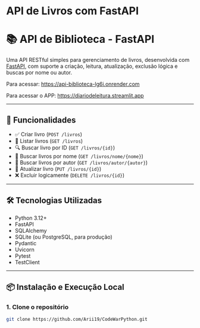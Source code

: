 # API de Livros com FastAPI

# 📚 API de Biblioteca - FastAPI

Uma API RESTful simples para gerenciamento de livros, desenvolvida com [FastAPI](https://fastapi.tiangolo.com/), com suporte a criação, leitura, atualização, exclusão lógica e buscas por nome ou autor.

Para acessar: https://api-biblioteca-lg6i.onrender.com

Para acessar o APP: https://diariodeleitura.streamlit.app

---

## 🚀 Funcionalidades

- ✅ Criar livro (`POST /livros`)
- 📖 Listar livros (`GET /livros`)
- 🔍 Buscar livro por ID (`GET /livros/{id}`)
- 🔎 Buscar livros por nome (`GET /livros/nome/{nome}`)
- 🔎 Buscar livros por autor (`GET /livros/autor/{autor}`)
- 📝 Atualizar livro (`PUT /livros/{id}`)
- ❌ Excluir logicamente (`DELETE /livros/{id}`)

---

## 🛠️ Tecnologias Utilizadas

- Python 3.12+
- FastAPI
- SQLAlchemy
- SQLite (ou PostgreSQL, para produção)
- Pydantic
- Uvicorn
- Pytest
- TestClient

---

## 📦 Instalação e Execução Local

### 1. Clone o repositório

```bash
git clone https://github.com/Arii19/CodeWarPython.git

